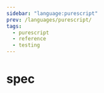 ```yaml
---
sidebar: "language:purescript"
prev: /languages/purescript/
tags:
  - purescript
  - reference
  - testing
---
```


# spec

<!--
TODO: Finish this reference
TODO: Add tutorial and link to it
TODO: Add any recipes and link to them
-->

